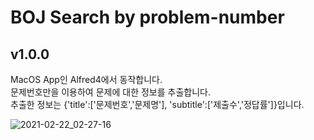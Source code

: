 # BOJ Search by problem-number

## v1.0.0
MacOS App인 Alfred4에서 동작합니다.  
문제번호만을 이용하여 문제에 대한 정보를 추출합니다.  
추출한 정보는 {'title':['문제번호','문제명'], 'subtitle':['제출수','정답률']}입니다.

![2021-02-22_02-27-16](https://user-images.githubusercontent.com/46219689/108633092-b769d100-74b5-11eb-91b3-e510376acd2a.jpg)
